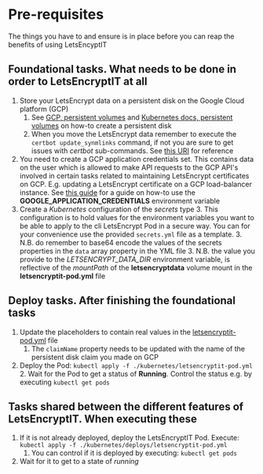 # Pre-requisites

The things you have to and ensure is in place before you can reap the benefits of using LetsEncyptIT

## Foundational tasks. What needs to be done in order to LetsEncryptIT at all

1. Store your LetsEncrypt data on a persistent disk on the Google Cloud platform (GCP)
    1. See [GCP, persistent volumes](https://cloud.google.com/kubernetes-engine/docs/concepts/persistent-volumes) and [Kubernetes docs, persistent volumes](https://kubernetes.io/docs/concepts/storage/persistent-volumes/) on how-to create a persistent disk
    2. When you move the LetsEncrypt data remember to execute the `certbot update_synmlinks` command, if not you are sure to get issues with _certbot_  sub-commands. See [this URI](https://certbot.eff.org/docs/using.html#modifying-the-renewal-configuration-file) for reference
2. You need to create a GCP application credentials set. This contains data on the user which is allowed to make API requests to the GCP API's involved in certain tasks related to maintaining LetsEncrypt certificates on GCP. E.g. updating a LetsEncrypt certificate on a GCP load-balancer instance. See [this guide](https://cloud.google.com/docs/authentication/getting-started#verifying_authentication
) for a guide on how-to use the __GOOGLE_APPLICATION_CREDENTIALS__ environment variable
3. Create a _Kubernetes_  configuration of the _secrets_ type
    3. This configuration is to hold values for the environment variables you want to be able to apply to the cli LetsEncrypt Pod in a secure way. You can for your convenience use the provided `secrets.yml` file as a template.
        3. N.B. do remember to base64 encode the values of the secrets properties in the `data` array property in the YML file
        3. N.B. the value you provide to the _LETSENCRYPT_DATA_DIR_ environment variable, is reflective of the _mountPath_ of the __letsencryptdata__ volume mount in the __letsencryptit-pod.yml__ file

## Deploy tasks. After finishing the foundational tasks

1. Update the placeholders to contain real values in the [letsencryptit-pod.yml](../kubernetes/deploys/letsencryptit-pod.yml) file
    1. The `claimName` property needs to be updated with the name of the persistent disk claim you made on GCP
2. Deploy the Pod: `kubectl apply -f ./kubernetes/letsencryptit-pod.yml`
    2. Wait for the Pod to get a status of __Running__. Control the status e.g. by executing `kubectl get pods`

## Tasks shared between the different features of LetsEncryptIT. When executing these

1. If it is not already deployed, deploy the LetsEncryptIT Pod. Execute: `kubectl apply -f ./kubernetes/deploys/letsencryptit-pod.yml`
   1. You can control if it is deployed by executing: `kubectl get pods`
2. Wait for it to get to a state of _running_